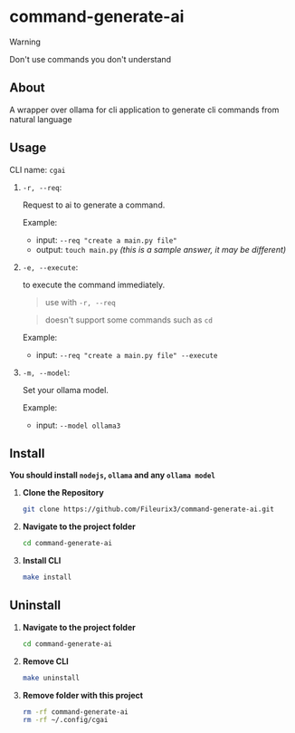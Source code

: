 # command-generate-ai

> [!WARNING]  
> Don't use commands you don't understand

## About

A wrapper over ollama for cli application to generate cli commands from natural language

## Usage

CLI name: `cgai`

1. `-r, --req`:

   Request to ai to generate a command.

   Example:
   - input: `--req "create a main.py file"`
   - output: `touch main.py` _(this is a sample answer, it may be different)_

2. `-e, --execute`:

   to execute the command immediately.

   > use with `-r, --req`

   > doesn't support some commands such as `cd`

   Example:
   - input: `--req "create a main.py file" --execute`

3. `-m, --model`:

   Set your ollama model.

   Example:
   - input: `--model ollama3`

## Install

**You should install `nodejs`, `ollama` and any `ollama model`**

1. **Clone the Repository**

   ```bash
   git clone https://github.com/Fileurix3/command-generate-ai.git
   ```

2. **Navigate to the project folder**

   ```bash
   cd command-generate-ai
   ```

3. **Install CLI**

   ```bash
   make install
   ```

## Uninstall

1. **Navigate to the project folder**

   ```bash
   cd command-generate-ai
   ```

2. **Remove CLI**

   ```bash
   make uninstall
   ```

3. **Remove folder with this project**
   ```bash
   rm -rf command-generate-ai
   rm -rf ~/.config/cgai
   ```
